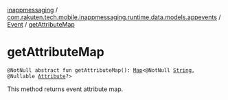 [inappmessaging](../../index.md) / [com.rakuten.tech.mobile.inappmessaging.runtime.data.models.appevents](../index.md) / [Event](index.md) / [getAttributeMap](./get-attribute-map.md)

# getAttributeMap

`@NotNull abstract fun getAttributeMap(): `[`Map`](https://kotlinlang.org/api/latest/jvm/stdlib/kotlin.collections/-map/index.html)`<@NotNull `[`String`](https://kotlinlang.org/api/latest/jvm/stdlib/kotlin/-string/index.html)`, @Nullable `[`Attribute`](../../com.rakuten.tech.mobile.inappmessaging.runtime.data.models/-attribute/index.md)`?>`

This method returns event attribute map.

